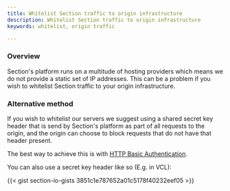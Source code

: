 ```yaml
---
title: Whitelist Section traffic to origin infrastructure
description: Whitelist Section traffic to origin infrastructure
keywords: whitelist, origin traffic

---
```


### Overview

Section's platform runs on a multitude of hosting providers which means we do not provide a static set of IP addresses. This can be a problem if you wish to whitelist Section traffic to your origin infrastructure.

### Alternative method

If you wish to whitelist our servers we suggest using a shared secret key header that is send by Section's platform as part of all requests to the origin, and the origin can choose to block requests that do not have that header present.

The best way to achieve this is with [HTTP Basic Authentication](https://developer.mozilla.org/en-US/docs/Web/HTTP/Authentication).

You can also use a secret key header like so (E.g. in VCL):

{{< gist section-io-gists 3851c1e787652a01c5178f40232eef05 >}}